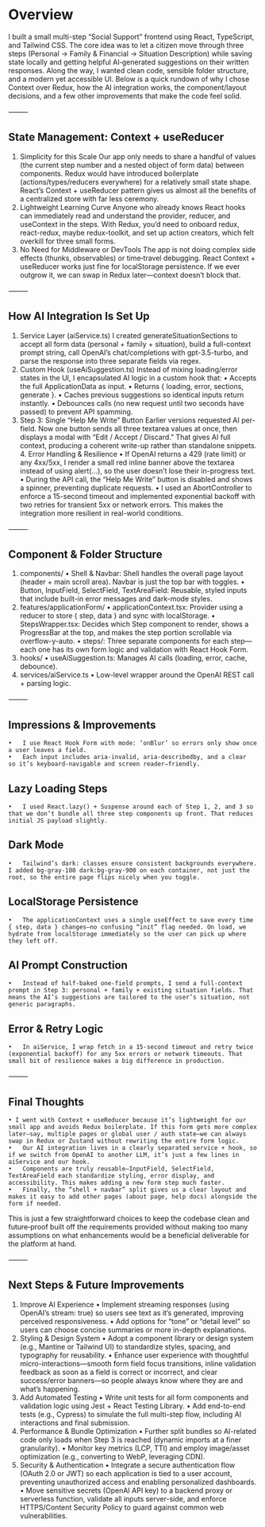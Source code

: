 # Overview

I built a small multi-step “Social Support” frontend using React, TypeScript, and Tailwind CSS. The core idea was to let a citizen move through three steps (Personal → Family & Financial → Situation Description) while saving state locally and getting helpful AI‐generated suggestions on their written responses. Along the way, I wanted clean code, sensible folder structure, and a modern yet accessible UI. Below is a quick rundown of why I chose Context over Redux, how the AI integration works, the component/layout decisions, and a few other improvements that make the code feel solid.

⸻

## State Management: Context + useReducer
1.	Simplicity for this Scale
Our app only needs to share a handful of values (the current step number and a nested object of form data) between components. Redux would have introduced boilerplate (actions/types/reducers everywhere) for a relatively small state shape. React’s Context + useReducer pattern gives us almost all the benefits of a centralized store with far less ceremony.
2.	Lightweight Learning Curve
Anyone who already knows React hooks can immediately read and understand the provider, reducer, and useContext in the steps. With Redux, you’d need to onboard redux, react-redux, maybe redux-toolkit, and set up action creators, which felt overkill for three small forms.
3.	No Need for Middleware or DevTools
The app is not doing complex side effects (thunks, observables) or time‐travel debugging. React Context + useReducer works just fine for localStorage persistence. If we ever outgrow it, we can swap in Redux later—context doesn’t block that.

⸻

## How AI Integration Is Set Up
1.	Service Layer (aiService.ts)
I created generateSituationSections to accept all form data (personal + family + situation), build a full-context prompt string, call OpenAI’s chat/completions with gpt-3.5-turbo, and parse the response into three separate fields via regex.
2.	Custom Hook (useAiSuggestion.ts)
Instead of mixing loading/error states in the UI, I encapsulated AI logic in a custom hook that:
	•	Accepts the full ApplicationData as input.
	•	Returns { loading, error, sections, generate }.
	•	Caches previous suggestions so identical inputs return instantly.
	•	Debounces calls (no new request until two seconds have passed) to prevent API spamming.
3.	Step 3: Single “Help Me Write” Button
Earlier versions requested AI per-field. Now one button sends all three textarea values at once, then displays a modal with “Edit / Accept / Discard.” That gives AI full context, producing a coherent write-up rather than standalone snippets.
	4.	Error Handling & Resilience
	•	If OpenAI returns a 429 (rate limit) or any 4xx/5xx, I render a small red inline banner above the textarea instead of using alert(…), so the user doesn’t lose their in-progress text.
	•	During the API call, the “Help Me Write” button is disabled and shows a spinner, preventing duplicate requests.
	•	I used an AbortController to enforce a 15-second timeout and implemented exponential backoff with two retries for transient 5xx or network errors. This makes the integration more resilient in real-world conditions.

⸻

## Component & Folder Structure
1.	components/
	•	Shell & Navbar: Shell handles the overall page layout (header + main scroll area). Navbar is just the top bar with toggles.
	•	Button, InputField, SelectField, TextAreaField: Reusable, styled inputs that include built-in error messages and dark-mode styles.
2.	features/applicationForm/
	•	applicationContext.tsx: Provider using a reducer to store { step, data } and sync with localStorage.
	•	StepsWrapper.tsx: Decides which Step component to render, shows a ProgressBar at the top, and makes the step portion scrollable via overflow-y-auto.
	•	steps/: Three separate components for each step—each one has its own form logic and validation with React Hook Form.
3.	hooks/
	•	useAiSuggestion.ts: Manages AI calls (loading, error, cache, debounce).
4.	services/aiService.ts
	•	Low-level wrapper around the OpenAI REST call + parsing logic.

⸻

## Impressions & Improvements
	•	I use React Hook Form with mode: ‘onBlur’ so errors only show once a user leaves a field.
	•	Each input includes aria-invalid, aria-describedby, and a clear  so it’s keyboard-navigable and screen reader–friendly.

## Lazy Loading Steps
	•	I used React.lazy() + Suspense around each of Step 1, 2, and 3 so that we don’t bundle all three step components up front. That reduces initial JS payload slightly.

## Dark Mode
	•	Tailwind’s dark: classes ensure consistent backgrounds everywhere. I added bg-gray-100 dark:bg-gray-900 on each container, not just the root, so the entire page flips nicely when you toggle.

## LocalStorage Persistence
	•	The applicationContext uses a single useEffect to save every time { step, data } changes—no confusing “init” flag needed. On load, we hydrate from localStorage immediately so the user can pick up where they left off.

## AI Prompt Construction
	•	Instead of half-baked one-field prompts, I send a full-context prompt in Step 3: personal + family + existing situation fields. That means the AI’s suggestions are tailored to the user’s situation, not generic paragraphs.

## Error & Retry Logic
	•	In aiService, I wrap fetch in a 15-second timeout and retry twice (exponential backoff) for any 5xx errors or network timeouts. That small bit of resilience makes a big difference in production.

⸻

## Final Thoughts
	• I went with Context + useReducer because it’s lightweight for our small app and avoids Redux boilerplate. If this form gets more complex later—say, multiple pages or global user / auth state—we can always swap in Redux or Zustand without rewriting the entire form logic.
	•	Our AI integration lives in a clearly separated service + hook, so if we switch from OpenAI to another LLM, it’s just a few lines in aiService and our hook.
	•	Components are truly reusable—InputField, SelectField, TextAreaField each standardize styling, error display, and accessibility. This makes adding a new form step much faster.
	•	Finally, the “shell + navbar” split gives us a clear layout and makes it easy to add other pages (about page, help docs) alongside the form if needed.

This is just a few straightforward choices to keep the codebase clean and future‐proof built off the requirements provided without making too many assumptions on what enhancements would be a beneficial deliverable for the platform at hand.

⸻

## Next Steps & Future Improvements
1.	Improve AI Experience
	•	Implement streaming responses (using OpenAI’s stream: true) so users see text as it’s generated, improving perceived responsiveness.
	•	Add options for “tone” or “detail level” so users can choose concise summaries or more in-depth explanations.
2.	Styling & Design System
	•	Adopt a component library or design system (e.g., Mantine or Tailwind UI) to standardize styles, spacing, and typography for reusability.
	•	Enhance user experience with thoughtful micro-interactions—smooth form field focus transitions, inline validation feedback as soon as a field is correct or incorrect, and clear success/error banners—so people always know where they are and what’s happening.
3.	Add Automated Testing
	•	Write unit tests for all form components and validation logic using Jest + React Testing Library.
	•	Add end-to-end tests (e.g., Cypress) to simulate the full multi-step flow, including AI interactions and final submission.
4.	Performance & Bundle Optimization
	•	Further split bundles so AI-related code only loads when Step 3 is reached (dynamic imports at a finer granularity).
	•	Monitor key metrics (LCP, TTI) and employ image/asset optimization (e.g., converting to WebP, leveraging CDN).
5.	Security & Authentication
	•	Integrate a secure authentication flow (OAuth 2.0 or JWT) so each application is tied to a user account, preventing unauthorized access and enabling personalized dashboards.
	•	Move sensitive secrets (OpenAI API key) to a backend proxy or serverless function, validate all inputs server-side, and enforce HTTPS/Content Security Policy to guard against common web vulnerabilities.
